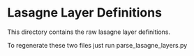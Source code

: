 # Lasagne Layer Definitions
This directory contains the raw lasagne layer definitions.

To regenerate these two files just run parse\_lasagne\_layers.py
